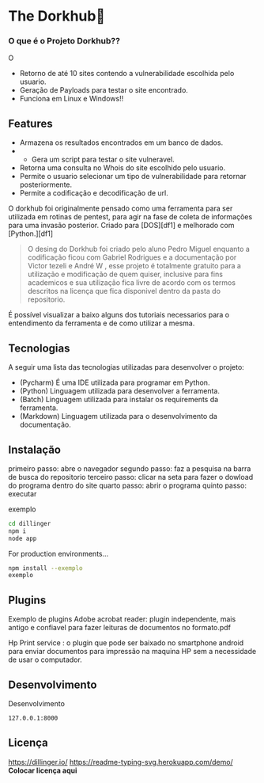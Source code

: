 # The Dorkhub🔎
<h3>O que é o Projeto Dorkhub??</h3>
<p>O</p>

- Retorno de até 10 sites contendo a vulnerabilidade escolhida pelo usuario.
- Geração de Payloads para testar o site encontrado.
- Funciona em Linux e Windows!!

## Features

- Armazena os resultados encontrados em um banco de dados.
- - Gera um script para testar o site vulneravel.
- Retorna uma consulta no Whois do site escolhido pelo usuario.
- Permite o usuario selecionar um tipo de vulnerabilidade para retornar posteriormente.
- Permite a codificação e decodificação de url.

O dorkhub foi originalmente pensado como uma ferramenta para ser utilizada em rotinas de pentest, para agir na fase de coleta de informações para uma invasão posterior.
Criado para  [DOS][df1] e melhorado com [Python.][df1]

> O desing do Dorkhub foi criado pelo aluno Pedro Miguel
> enquanto a codificação ficou com Gabriel Rodrigues
> e a documentação por Victor tezeli e André W , esse projeto é 
> totalmente gratuito para a utilização e modificação 
> de quem quiser, inclusive para fins academicos e
> sua utilização fica livre de acordo com os termos 
> descritos na licença que fica disponivel dentro
> da pasta do repositorio.

É possível visualizar a baixo alguns dos tutoriais necessarios para o entendimento da ferramenta e de como utilizar a mesma.

## Tecnologias 

A seguir uma lista das tecnologias utilizadas para desenvolver o projeto:
- (Pycharm) É uma IDE utilizada para programar em Python.
- (Python)  Linguagem utilizada para desenvolver a ferramenta.
- (Batch) Linguagem utilizada para instalar os requirements da ferramenta.
- (Markdown) Linguagem utilizada para o desenvolvimento da documentação.

  
## Instalação

primeiro passo: abre o navegador 
segundo passo: faz a pesquisa na barra de busca do repositorio 
terceiro passo: clicar na seta  para fazer o dowload do programa dentro do site 
quarto passo: abrir o programa
quinto passo: executar 

exemplo 

```sh
cd dillinger
npm i
node app
```

For production environments...

```sh
npm install --exemplo
exemplo
```

## Plugins

Exemplo de plugins
Adobe acrobat reader: plugin independente, mais antigo e confiavel para fazer leituras de documentos no formato.pdf 

Hp Print service : o plugin que pode ser baixado no smartphone android para enviar documentos para impressão na maquina HP sem a necessidade de usar o computador. 


## Desenvolvimento

Desenvolvimento


```sh
127.0.0.1:8000
```

## Licença
https://dillinger.io/
https://readme-typing-svg.herokuapp.com/demo/
**Colocar licença aqui**
